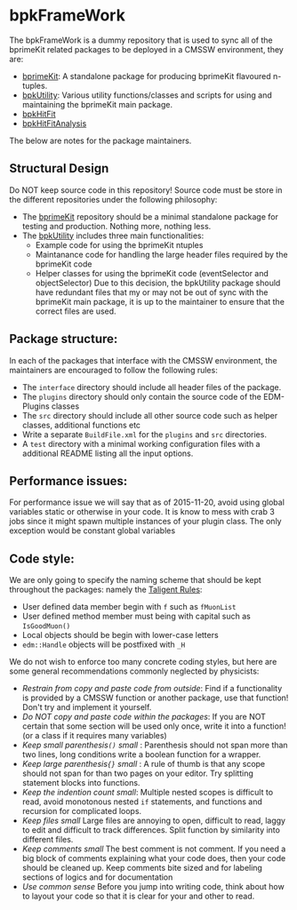 # bpkFrameWork

The bpkFrameWork is a dummy repository that is used to sync all of the bprimeKit related packages to be deployed in a CMSSW environment, they are:

   * [bprimeKit](https://github.com/ntuhep/bprimeKit): A standalone package for producing bprimeKit flavoured n-tuples.
   * [bpkUtility](https://github.com/ntuhep/bpkUtility): Various utility functions/classes and scripts for using and maintaining the bprimeKit main package.
   * [bpkHitFit](https://github.com/ntuhep/bpkHitFit)
   * [bpkHitFitAnalysis](https://github.com/ntuhep/bpkHitFitAnalysis)


The below are notes for the package maintainers.


## Structural Design

Do NOT keep source code in this repository! Source code must be store in the different repositories under the following philosophy:

   * The [bprimeKit](https://github.com/ntuhep/bprimeKit) repository should be a minimal standalone package for testing and production. Nothing more, nothing less.
   * The [bpkUtility](https://github.com/ntuhep/bpkUtility) includes three main functionalities:
      + Example code for using the bprimeKit ntuples 
      + Maintanance code for handling the large header files required by the bprimeKit code 
      + Helper classes for using the bprimeKit code (eventSelector and objectSelector)
      Due to this decision, the bpkUtility package should have redundant files that my or may not be out of sync with the bprimeKit main package, it is up to the maintainer to ensure that the correct files are used.


## Package structure:

In each of the packages that interface with the CMSSW environment, the maintainers are encouraged to follow the following rules:
   * The `interface` directory should include all header files of the package. 
   * The `plugins` directory should only contain the source code of the EDM-Plugins classes
   * The `src` directory should include all other source code such as helper classes, additional functions etc
   * Write a separate `BuildFile.xml` for the `plugins` and `src` directories.
   * A `test` directory with a minimal working configuration files with a additional README listing all the input options.

## Performance issues:
For performance issue we will say that as of 2015-11-20, avoid using global variables static or otherwise in your code.
It is know to mess with crab 3 jobs since it might spawn multiple instances of your plugin class. The only exception would be constant global variables


## Code style:
We are only going to specify the naming scheme that should be kept throughout the packages: namely
the [Taligent Rules](https://root.cern.ch/TaligentDocs/TaligentOnline/DocumentRoot/1.0/Docs/books/WM/WM_63.html#HEADING77):

   * User defined data member begin with `f` such as `fMuonList`
   * User defined method member must being with capital such as `IsGoodMuon()`
   * Local objects should be begin with lower-case letters
   * `edm::Handle` objects will be postfixed with `_H`

We do not wish to enforce too many concrete coding styles, but here are some general recommendations commonly neglected by physicists:

   * *Restrain from copy and paste code from outside*: Find if a functionality is provided by a CMSSW function or another package, use that function! Don't try and implement it yourself. 
   * *Do NOT copy and paste code within the packages*: If you are NOT certain that some section will be used only once, write it into a function! (or a class if it requires many variables)
   * *Keep small parenthesis`()` small* : Parenthesis should not span more than two lines, long conditions write a boolean function for a wrapper. 
   * *Keep large parenthesis`{}` small* : A rule of thumb is that any scope should not span for than two pages on your editor. Try splitting statement blocks into functions.
   * *Keep the indention count small*: Multiple nested scopes is difficult to read, avoid monotonous nested `if` statements, and functions and recursion for complicated loops.
   * *Keep files small* Large files are annoying to open, difficult to read, laggy to edit and difficult to track differences. Split function by similarity into different files.
   * *Keep comments small* The best comment is not comment. If you need a big block of comments explaining what your code does, then your code should be cleaned up. Keep comments bite sized and for labeling sections of logics and for documentation
   * *Use common sense* Before you jump into writing code, think about how to layout your code so that it is clear for your and other to read.


